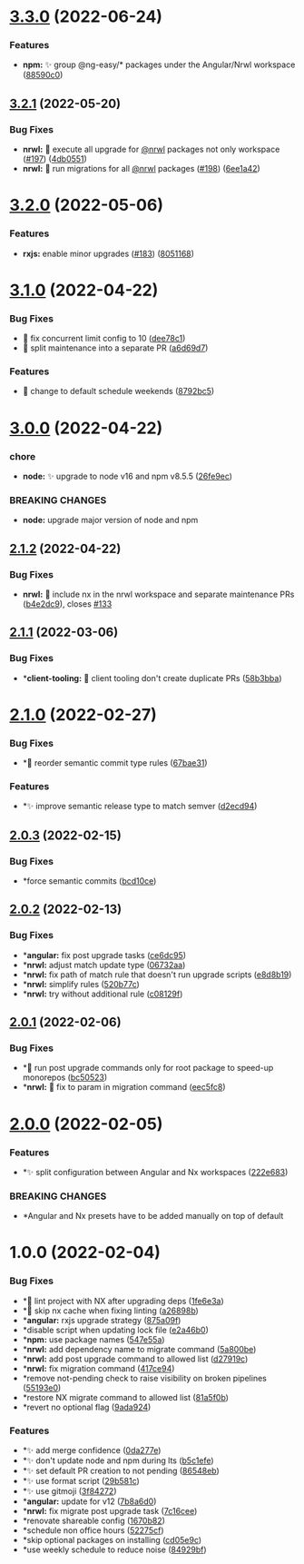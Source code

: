 # [3.3.0](https://github.com/ng-easy/renovate-config/compare/v3.2.1...v3.3.0) (2022-06-24)


### Features

* **npm:** :sparkles: group @ng-easy/* packages under the Angular/Nrwl workspace ([88590c0](https://github.com/ng-easy/renovate-config/commit/88590c08055385830bd38ab55918ac5241f0b4ef))

## [3.2.1](https://github.com/ng-easy/renovate-config/compare/v3.2.0...v3.2.1) (2022-05-20)


### Bug Fixes

* **nrwl:** :bug: execute all upgrade for [@nrwl](https://github.com/nrwl) packages not only workspace ([#197](https://github.com/ng-easy/renovate-config/issues/197)) ([4db0551](https://github.com/ng-easy/renovate-config/commit/4db05519521a7fad987e93a09769772ac4cd7c05))
* **nrwl:** :bug: run migrations for all [@nrwl](https://github.com/nrwl) packages ([#198](https://github.com/ng-easy/renovate-config/issues/198)) ([6ee1a42](https://github.com/ng-easy/renovate-config/commit/6ee1a4297e88afff1e23f0fdb398aaa94e0d56ab))

# [3.2.0](https://github.com/ng-easy/renovate-config/compare/v3.1.0...v3.2.0) (2022-05-06)


### Features

* **rxjs:** enable minor upgrades ([#183](https://github.com/ng-easy/renovate-config/issues/183)) ([8051168](https://github.com/ng-easy/renovate-config/commit/8051168d756ad2627f2f6e4c21f3c0177988e480))

# [3.1.0](https://github.com/ng-easy/renovate-config/compare/v3.0.0...v3.1.0) (2022-04-22)


### Bug Fixes

* :bug: fix concurrent limit config to 10 ([dee78c1](https://github.com/ng-easy/renovate-config/commit/dee78c12a5fe59de2950fb4e3f97dcec323cda6b))
* :bug: split maintenance into a separate PR ([a6d69d7](https://github.com/ng-easy/renovate-config/commit/a6d69d7a9fecbe583cc01a81bdae0b9d3daa7a0e))


### Features

* :memo: change to default schedule weekends ([8792bc5](https://github.com/ng-easy/renovate-config/commit/8792bc52bc3857134487e181dd722eecf4d48c2d))

# [3.0.0](https://github.com/ng-easy/renovate-config/compare/v2.1.2...v3.0.0) (2022-04-22)


### chore

* **node:** :sparkles: upgrade to node v16 and npm v8.5.5 ([26fe9ec](https://github.com/ng-easy/renovate-config/commit/26fe9ec1e993dd025831047658ff5c2f8c8e26b1))


### BREAKING CHANGES

* **node:** upgrade major version of node and npm

## [2.1.2](https://github.com/ng-easy/renovate-config/compare/v2.1.1...v2.1.2) (2022-04-22)


### Bug Fixes

* **nrwl:** :bug: include nx in the nrwl workspace and separate maintenance PRs ([b4e2dc9](https://github.com/ng-easy/renovate-config/commit/b4e2dc97b46383dc091aa690dd891cc9308e3431)), closes [#133](https://github.com/ng-easy/renovate-config/issues/133)

## [2.1.1](https://github.com/ng-easy/renovate-config/compare/v2.1.0...v2.1.1) (2022-03-06)

### Bug Fixes

* ***client-tooling:** :bug: client tooling don't create duplicate PRs ([58b3bba](https://github.com/ng-easy/renovate-config/commit/58b3bba9e88b10424a9478a003a5ddc0dee1452a))

# [2.1.0](https://github.com/ng-easy/renovate-config/compare/v2.0.3...v2.1.0) (2022-02-27)

### Bug Fixes

* *:bug: reorder semantic commit type rules ([67bae31](https://github.com/ng-easy/renovate-config/commit/67bae314121e91da8ac6e5dd3282148eae2756a8))

### Features

* *:sparkles: improve semantic release type to match semver ([d2ecd94](https://github.com/ng-easy/renovate-config/commit/d2ecd947c54742161c9d0fe021d0efaf72125d0c))

## [2.0.3](https://github.com/ng-easy/renovate-config/compare/v2.0.2...v2.0.3) (2022-02-15)

### Bug Fixes

* *force semantic commits ([bcd10ce](https://github.com/ng-easy/renovate-config/commit/bcd10ce8038ccd913a9f266ecbd8b60c5d175440))

## [2.0.2](https://github.com/ng-easy/renovate-config/compare/v2.0.1...v2.0.2) (2022-02-13)

### Bug Fixes

* ***angular:** fix post upgrade tasks ([ce6dc95](https://github.com/ng-easy/renovate-config/commit/ce6dc95a2fb0e4e0616573720221038e02972be3))
* ***nrwl:** adjust match update type ([06732aa](https://github.com/ng-easy/renovate-config/commit/06732aa157ba157e4a39a4dfcca3e72f1e04993a))
* ***nrwl:** fix path of match rule that doesn't run upgrade scripts ([e8d8b19](https://github.com/ng-easy/renovate-config/commit/e8d8b197917bd46d647d1b646c9c561dc4d3c425))
* ***nrwl:** simplify rules ([520b77c](https://github.com/ng-easy/renovate-config/commit/520b77cfeb7655cadf6c59b4d79ddb5503729a34))
* ***nrwl:** try without additional rule ([c08129f](https://github.com/ng-easy/renovate-config/commit/c08129f8490b6e55e28d63d72d55dc06219b3f8a))

## [2.0.1](https://github.com/ng-easy/renovate-config/compare/v2.0.0...v2.0.1) (2022-02-06)

### Bug Fixes

* *:bug: run post upgrade commands only for root package to speed-up monorepos ([bc50523](https://github.com/ng-easy/renovate-config/commit/bc50523454c486e8560cec5a64977ea32021e258))
* ***nrwl:** :bug: fix to param in migration command ([eec5fc8](https://github.com/ng-easy/renovate-config/commit/eec5fc855f44bdfcc001d2aca47010b15e97f64c))

# [2.0.0](https://github.com/ng-easy/renovate-config/compare/v1.0.0...v2.0.0) (2022-02-05)

### Features

* *:sparkles: split configuration between Angular and Nx workspaces ([222e683](https://github.com/ng-easy/renovate-config/commit/222e683f3cd926a239696a25f0481ff70403e24f))

### BREAKING CHANGES

* *Angular and Nx presets have to be added manually on top of default

# 1.0.0 (2022-02-04)

### Bug Fixes

* *:bug: lint project with NX after upgrading deps ([1fe6e3a](https://github.com/ng-easy/renovate-config/commit/1fe6e3aa4bf96cff33214dd7a7b8eab39a1271ed))
* *:bug: skip nx cache when fixing linting ([a26898b](https://github.com/ng-easy/renovate-config/commit/a26898b7a12717a31026731e831f4f60a4012149))
* ***angular:** rxjs upgrade strategy ([875a09f](https://github.com/ng-easy/renovate-config/commit/875a09f11a88f1fe9312256d623d50372b32797f))
* *disable script when updating lock file ([e2a46b0](https://github.com/ng-easy/renovate-config/commit/e2a46b0b568ea719816b7b7d668f5e8360f71b77))
* ***npm:** use package names ([547e55a](https://github.com/ng-easy/renovate-config/commit/547e55a1466e93df6aed0f19c2db46df7810f1d0))
* ***nrwl:** add dependency name to migrate command ([5a800be](https://github.com/ng-easy/renovate-config/commit/5a800be5e8ff42e8cc6d222a5dab9d3aa7160f66))
* ***nrwl:** add post upgrade command to allowed list ([d27919c](https://github.com/ng-easy/renovate-config/commit/d27919cd20b9f44a413b4afe6f8ad1af82ba346b))
* ***nrwl:** fix migration command ([417ce94](https://github.com/ng-easy/renovate-config/commit/417ce94e8edda89d30f19079677979ae2b7a466a))
* *remove not-pending check to raise visibility on broken pipelines ([55193e0](https://github.com/ng-easy/renovate-config/commit/55193e0d5943230546b417d4c19693bb09ae4d11))
* *restore NX migrate command to allowed list ([81a5f0b](https://github.com/ng-easy/renovate-config/commit/81a5f0bdf22e4059091bb3d02ab65618a3daacb8))
* *revert no optional flag ([9ada924](https://github.com/ng-easy/renovate-config/commit/9ada9243e810866556e1dc9e436f2c3f7a5abb5b))

### Features

* *:sparkles: add merge confidence ([0da277e](https://github.com/ng-easy/renovate-config/commit/0da277e1a19cce18f6d0c2685c72a059b71a44f3))
* *:sparkles: don't update node and npm during lts ([b5c1efe](https://github.com/ng-easy/renovate-config/commit/b5c1efe4a8c298643d0c3ab64c84287ea875be60))
* *:sparkles: set default PR creation to not pending ([86548eb](https://github.com/ng-easy/renovate-config/commit/86548eb8d137a4b1430257a77b46ff9e1a786bc5))
* *:sparkles: use format script ([29b581c](https://github.com/ng-easy/renovate-config/commit/29b581cf863b5d56e21bf89976b0245f394e77e4))
* *:sparkles: use gitmoji ([3f84272](https://github.com/ng-easy/renovate-config/commit/3f842727fb8ca07dfcd57edc3964f60283bdc9ce))
* ***angular:** update for v12 ([7b8a6d0](https://github.com/ng-easy/renovate-config/commit/7b8a6d050ee91b4e27b2f872fe5808fd25771d4f))
* ***nrwl:** fix migrate post upgrade task ([7c16cee](https://github.com/ng-easy/renovate-config/commit/7c16cee227d24ae37d6754e2d1e365ad3a5305d5))
* *renovate shareable config ([1670b82](https://github.com/ng-easy/renovate-config/commit/1670b82a60b6c395e8a08a0c867003f50131e450))
* *schedule non office hours ([52275cf](https://github.com/ng-easy/renovate-config/commit/52275cff49d74bc6dc4e883455d58f0304b3babe))
* *skip optional packages on installing ([cd05e9c](https://github.com/ng-easy/renovate-config/commit/cd05e9ceffee9b810598f7847630b0402032fd7f))
* *use weekly schedule to reduce noise ([84929bf](https://github.com/ng-easy/renovate-config/commit/84929bf4d7db0979816648a21b970726b57fe670))
